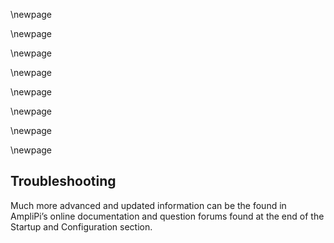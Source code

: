 
[//]: # (This manual can be generated on a linux machine with docker installed with ./scripts/typeset_manual.)
[//]: # (To generate this on Windows download tex live from www.tug.org/texlive/. Then use the command: latexmk -cd -lualatex -silent amplipi/docs/manual.tex. This manual can also be edited online using overleaf. You will need to updload manual.tex and manual.md as well as the relevant images.)


\newpage


\newpage



\newpage

\newpage


\newpage

\newpage


\newpage

\newpage


## Troubleshooting

Much more advanced and updated information can be the found in AmpliPi’s online documentation and question forums found at the end of the Startup and Configuration section.
